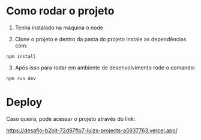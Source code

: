 # Como rodar o projeto

1. Tenha instalado na máquina o node

2. Clone o projeto e dentro da pasta do projeto instale as dependências com:

```npm install```

3. Após isso para rodar em ambiente de desenvolvimento rode o comando:

``npm run dev``

# Deploy

  Caso queira, pode acessar o projeto através do link:

  https://desafio-b2bit-72d97flo7-luizs-projects-a5937763.vercel.app/
